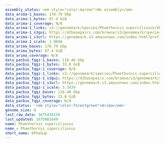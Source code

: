 ```yaml
---
assembly_status: <em style="color:maroon">No assembly</em>
data_arima-1_bases: 178.79 Gbp
data_arima-1_bytes: 87.4 GiB
data_arima-1_coverage: N/A
data_arima-1_links: s3://genomeark/species/Phaethornis_superciliosus/bPhaSup1/genomic_data/arima/<br>
data_arima-1_s3gui: https://42basepairs.com/browse/s3/genomeark/species/Phaethornis_superciliosus/bPhaSup1/genomic_data/arima/
data_arima-1_s3url: https://genomeark.s3.amazonaws.com/index.html?prefix=species/Phaethornis_superciliosus/bPhaSup1/genomic_data/arima/
data_arima-1_scale: 1.9046
data_arima_bases: 178.79 Gbp
data_arima_bytes: 87.4 GiB
data_arima_coverage: N/A
data_pacbio_fqgz-1_bases: 118.46 Gbp
data_pacbio_fqgz-1_bytes: 33.0 GiB
data_pacbio_fqgz-1_coverage: N/A
data_pacbio_fqgz-1_links: s3://genomeark/species/Phaethornis_superciliosus/bPhaSup1/genomic_data/pacbio_fqgz/<br>
data_pacbio_fqgz-1_s3gui: https://42basepairs.com/browse/s3/genomeark/species/Phaethornis_superciliosus/bPhaSup1/genomic_data/pacbio_fqgz/
data_pacbio_fqgz-1_s3url: https://genomeark.s3.amazonaws.com/index.html?prefix=species/Phaethornis_superciliosus/bPhaSup1/genomic_data/pacbio_fqgz/
data_pacbio_fqgz-1_scale: 3.3434
data_pacbio_fqgz_bases: 118.46 Gbp
data_pacbio_fqgz_bytes: 33.0 GiB
data_pacbio_fqgz_coverage: N/A
data_status: '<em style="color:forestgreen">Arima</em>'
genome_size: 0
last_raw_data: 1675439159
last_updated: 1675881649
name: Phaethornis superciliosus
name_: Phaethornis_superciliosus
short_name: bPhaSup
---
```

